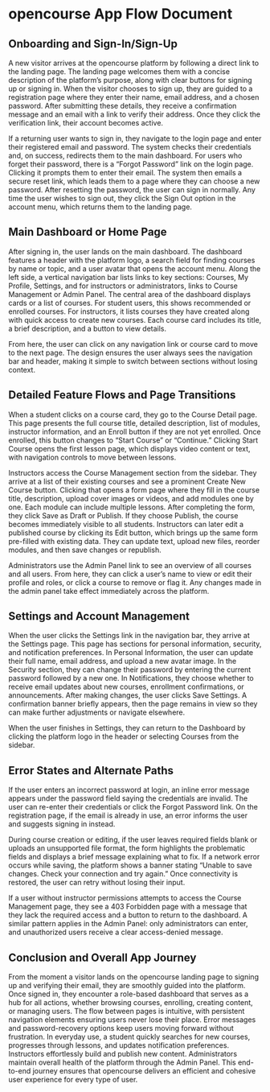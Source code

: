# opencourse App Flow Document

## Onboarding and Sign-In/Sign-Up
A new visitor arrives at the opencourse platform by following a direct link to the landing page. The landing page welcomes them with a concise description of the platform’s purpose, along with clear buttons for signing up or signing in. When the visitor chooses to sign up, they are guided to a registration page where they enter their name, email address, and a chosen password. After submitting these details, they receive a confirmation message and an email with a link to verify their address. Once they click the verification link, their account becomes active.

If a returning user wants to sign in, they navigate to the login page and enter their registered email and password. The system checks their credentials and, on success, redirects them to the main dashboard. For users who forget their password, there is a “Forgot Password” link on the login page. Clicking it prompts them to enter their email. The system then emails a secure reset link, which leads them to a page where they can choose a new password. After resetting the password, the user can sign in normally. Any time the user wishes to sign out, they click the Sign Out option in the account menu, which returns them to the landing page.

## Main Dashboard or Home Page
After signing in, the user lands on the main dashboard. The dashboard features a header with the platform logo, a search field for finding courses by name or topic, and a user avatar that opens the account menu. Along the left side, a vertical navigation bar lists links to key sections: Courses, My Profile, Settings, and for instructors or administrators, links to Course Management or Admin Panel. The central area of the dashboard displays cards or a list of courses. For student users, this shows recommended or enrolled courses. For instructors, it lists courses they have created along with quick access to create new courses. Each course card includes its title, a brief description, and a button to view details.

From here, the user can click on any navigation link or course card to move to the next page. The design ensures the user always sees the navigation bar and header, making it simple to switch between sections without losing context.

## Detailed Feature Flows and Page Transitions
When a student clicks on a course card, they go to the Course Detail page. This page presents the full course title, detailed description, list of modules, instructor information, and an Enroll button if they are not yet enrolled. Once enrolled, this button changes to “Start Course” or “Continue.” Clicking Start Course opens the first lesson page, which displays video content or text, with navigation controls to move between lessons.

Instructors access the Course Management section from the sidebar. They arrive at a list of their existing courses and see a prominent Create New Course button. Clicking that opens a form page where they fill in the course title, description, upload cover images or videos, and add modules one by one. Each module can include multiple lessons. After completing the form, they click Save as Draft or Publish. If they choose Publish, the course becomes immediately visible to all students. Instructors can later edit a published course by clicking its Edit button, which brings up the same form pre-filled with existing data. They can update text, upload new files, reorder modules, and then save changes or republish.

Administrators use the Admin Panel link to see an overview of all courses and all users. From here, they can click a user’s name to view or edit their profile and roles, or click a course to remove or flag it. Any changes made in the admin panel take effect immediately across the platform.

## Settings and Account Management
When the user clicks the Settings link in the navigation bar, they arrive at the Settings page. This page has sections for personal information, security, and notification preferences. In Personal Information, the user can update their full name, email address, and upload a new avatar image. In the Security section, they can change their password by entering the current password followed by a new one. In Notifications, they choose whether to receive email updates about new courses, enrollment confirmations, or announcements. After making changes, the user clicks Save Settings. A confirmation banner briefly appears, then the page remains in view so they can make further adjustments or navigate elsewhere.

When the user finishes in Settings, they can return to the Dashboard by clicking the platform logo in the header or selecting Courses from the sidebar.

## Error States and Alternate Paths
If the user enters an incorrect password at login, an inline error message appears under the password field saying the credentials are invalid. The user can re-enter their credentials or click the Forgot Password link. On the registration page, if the email is already in use, an error informs the user and suggests signing in instead.

During course creation or editing, if the user leaves required fields blank or uploads an unsupported file format, the form highlights the problematic fields and displays a brief message explaining what to fix. If a network error occurs while saving, the platform shows a banner stating “Unable to save changes. Check your connection and try again.” Once connectivity is restored, the user can retry without losing their input.

If a user without instructor permissions attempts to access the Course Management page, they see a 403 Forbidden page with a message that they lack the required access and a button to return to the dashboard. A similar pattern applies in the Admin Panel: only administrators can enter, and unauthorized users receive a clear access-denied message.

## Conclusion and Overall App Journey
From the moment a visitor lands on the opencourse landing page to signing up and verifying their email, they are smoothly guided into the platform. Once signed in, they encounter a role-based dashboard that serves as a hub for all actions, whether browsing courses, enrolling, creating content, or managing users. The flow between pages is intuitive, with persistent navigation elements ensuring users never lose their place. Error messages and password-recovery options keep users moving forward without frustration. In everyday use, a student quickly searches for new courses, progresses through lessons, and updates notification preferences. Instructors effortlessly build and publish new content. Administrators maintain overall health of the platform through the Admin Panel. This end-to-end journey ensures that opencourse delivers an efficient and cohesive user experience for every type of user.